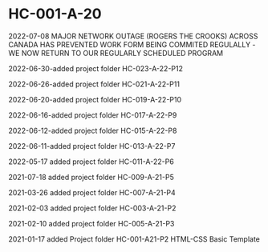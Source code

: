 # HC-001-A-20

2022-07-08 MAJOR NETWORK OUTAGE (ROGERS THE CROOKS) ACROSS CANADA HAS PREVENTED WORK FORM BEING COMMITED REGULALLY -WE NOW RETURN TO OUR REGULARLY SCHEDULED PROGRAM

2022-06-30-added project folder HC-023-A-22-P12

2022-06-26-added project folder HC-021-A-22-P11

2022-06-20-added project folder HC-019-A-22-P10

2022-06-16-added project folder HC-017-A-22-P9

2022-06-12-added project folder HC-015-A-22-P8

2022-06-11-added project folder HC-013-A-22-P7

2022-05-17 added project folder HC-011-A-22-P6

2021-07-18 added project folder HC-009-A-21-P5

2021-03-26 added project folder HC-007-A-21-P4

2021-02-03 added project folder HC-003-A-21-P2

2021-02-10 added project folder HC-005-A-21-P3

2021-01-17 added Project folder HC-001-A21-P2 HTML-CSS Basic Template

